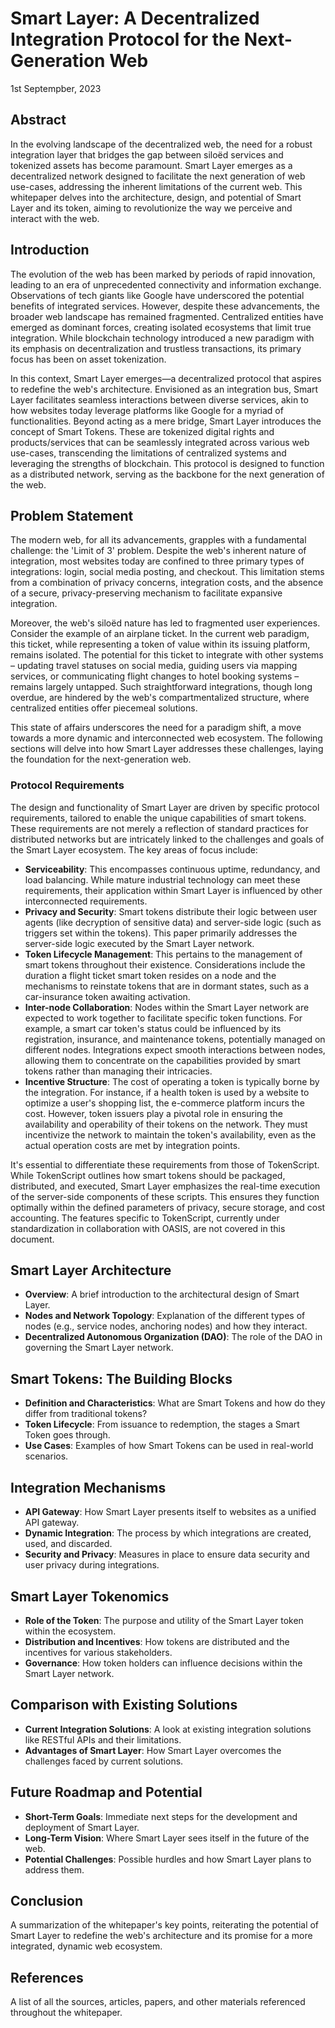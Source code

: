 # Smart Layer: A Decentralized Integration Protocol for the Next-Generation Web

1st Septempber, 2023

## Abstract

In the evolving landscape of the decentralized web, the need for a robust integration layer that bridges the gap between siloëd services and tokenized assets has become paramount. Smart Layer emerges as a decentralized network designed to facilitate the next generation of web use-cases, addressing the inherent limitations of the current web. This whitepaper delves into the architecture, design, and potential of Smart Layer and its token, aiming to revolutionize the way we perceive and interact with the web.

## Introduction

The evolution of the web has been marked by periods of rapid innovation, leading to an era of unprecedented connectivity and information exchange. Observations of tech giants like Google have underscored the potential benefits of integrated services. However, despite these advancements, the broader web landscape has remained fragmented. Centralized entities have emerged as dominant forces, creating isolated ecosystems that limit true integration. While blockchain technology introduced a new paradigm with its emphasis on decentralization and trustless transactions, its primary focus has been on asset tokenization.

In this context, Smart Layer emerges—a decentralized protocol that aspires to redefine the web's architecture. Envisioned as an integration bus, Smart Layer facilitates seamless interactions between diverse services, akin to how websites today leverage platforms like Google for a myriad of functionalities. Beyond acting as a mere bridge, Smart Layer introduces the concept of Smart Tokens. These are tokenized digital rights and products/services that can be seamlessly integrated across various web use-cases, transcending the limitations of centralized systems and leveraging the strengths of blockchain. This protocol is designed to function as a distributed network, serving as the backbone for the next generation of the web.

## Problem Statement

The modern web, for all its advancements, grapples with a fundamental challenge: the 'Limit of 3' problem. Despite the web's inherent nature of integration, most websites today are confined to three primary types of integrations: login, social media posting, and checkout. This limitation stems from a combination of privacy concerns, integration costs, and the absence of a secure, privacy-preserving mechanism to facilitate expansive integration.

Moreover, the web's siloëd nature has led to fragmented user experiences. Consider the example of an airplane ticket. In the current web paradigm, this ticket, while representing a token of value within its issuing platform, remains isolated. The potential for this ticket to integrate with other systems – updating travel statuses on social media, guiding users via mapping services, or communicating flight changes to hotel booking systems – remains largely untapped. Such straightforward integrations, though long overdue, are hindered by the web's compartmentalized structure, where centralized entities offer piecemeal solutions. 

This state of affairs underscores the need for a paradigm shift, a move towards a more dynamic and interconnected web ecosystem. The following sections will delve into how Smart Layer addresses these challenges, laying the foundation for the next-generation web.

### **Protocol Requirements**

The design and functionality of Smart Layer are driven by specific protocol requirements, tailored to enable the unique capabilities of smart tokens. These requirements are not merely a reflection of standard practices for distributed networks but are intricately linked to the challenges and goals of the Smart Layer ecosystem. The key areas of focus include:

- **Serviceability**: This encompasses continuous uptime, redundancy, and load balancing. While mature industrial technology can meet these requirements, their application within Smart Layer is influenced by other interconnected requirements.
- **Privacy and Security**: Smart tokens distribute their logic between user agents (like decryption of sensitive data) and server-side logic (such as triggers set within the tokens). This paper primarily addresses the server-side logic executed by the Smart Layer network.
- **Token Lifecycle Management**: This pertains to the management of smart tokens throughout their existence. Considerations include the duration a flight ticket smart token resides on a node and the mechanisms to reinstate tokens that are in dormant states, such as a car-insurance token awaiting activation.
- **Inter-node Collaboration**: Nodes within the Smart Layer network are expected to work together to facilitate specific token functions. For example, a smart car token's status could be influenced by its registration, insurance, and maintenance tokens, potentially managed on different nodes. Integrations expect smooth interactions between nodes, allowing them to concentrate on the capabilities provided by smart tokens rather than managing their intricacies.
- **Incentive Structure**: The cost of operating a token is typically borne by the integration. For instance, if a health token is used by a website to optimize a user's shopping list, the e-commerce platform incurs the cost. However, token issuers play a pivotal role in ensuring the availability and operability of their tokens on the network. They must incentivize the network to maintain the token's availability, even as the actual operation costs are met by integration points.

It's essential to differentiate these requirements from those of TokenScript. While TokenScript outlines how smart tokens should be packaged, distributed, and executed, Smart Layer emphasizes the real-time execution of the server-side components of these scripts. This ensures they function optimally within the defined parameters of privacy, secure storage, and cost accounting. The features specific to TokenScript, currently under standardization in collaboration with OASIS, are not covered in this document.

## Smart Layer Architecture

- **Overview**: A brief introduction to the architectural design of Smart Layer.
- **Nodes and Network Topology**: Explanation of the different types of nodes (e.g., service nodes, anchoring nodes) and how they interact.
- **Decentralized Autonomous Organization (DAO)**: The role of the DAO in governing the Smart Layer network.

## Smart Tokens: The Building Blocks

- **Definition and Characteristics**: What are Smart Tokens and how do they differ from traditional tokens?
- **Token Lifecycle**: From issuance to redemption, the stages a Smart Token goes through.
- **Use Cases**: Examples of how Smart Tokens can be used in real-world scenarios.

## Integration Mechanisms

- **API Gateway**: How Smart Layer presents itself to websites as a unified API gateway.
- **Dynamic Integration**: The process by which integrations are created, used, and discarded.
- **Security and Privacy**: Measures in place to ensure data security and user privacy during integrations.

## Smart Layer Tokenomics

- **Role of the Token**: The purpose and utility of the Smart Layer token within the ecosystem.
- **Distribution and Incentives**: How tokens are distributed and the incentives for various stakeholders.
- **Governance**: How token holders can influence decisions within the Smart Layer network.

## Comparison with Existing Solutions

- **Current Integration Solutions**: A look at existing integration solutions like RESTful APIs and their limitations.
- **Advantages of Smart Layer**: How Smart Layer overcomes the challenges faced by current solutions.

## Future Roadmap and Potential

- **Short-Term Goals**: Immediate next steps for the development and deployment of Smart Layer.
- **Long-Term Vision**: Where Smart Layer sees itself in the future of the web.
- **Potential Challenges**: Possible hurdles and how Smart Layer plans to address them.

## Conclusion

A summarization of the whitepaper's key points, reiterating the potential of Smart Layer to redefine the web's architecture and its promise for a more integrated, dynamic web ecosystem.

## References

A list of all the sources, articles, papers, and other materials referenced throughout the whitepaper.

